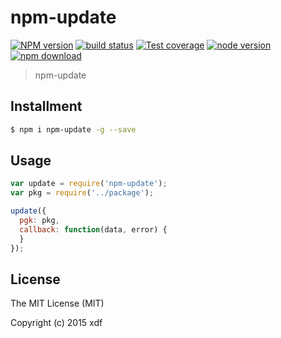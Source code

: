 npm-update
====

[![NPM version][npm-image]][npm-url]
[![build status][travis-image]][travis-url]
[![Test coverage][coveralls-image]][coveralls-url]
[![node version][node-image]][node-url]
[![npm download][download-image]][download-url]

[npm-image]: https://img.shields.io/npm/v/npm-update.svg?style=flat-square
[npm-url]: https://npmjs.org/package/npm-update
[travis-image]: https://img.shields.io/travis/xudafeng/npm-update.svg?style=flat-square
[travis-url]: https://travis-ci.org/xudafeng/npm-update
[coveralls-image]: https://img.shields.io/coveralls/xudafeng/npm-update.svg?style=flat-square
[coveralls-url]: https://coveralls.io/r/xudafeng/npm-update?branch=master
[node-image]: https://img.shields.io/badge/node.js-%3E=_0.10-green.svg?style=flat-square
[node-url]: http://nodejs.org/download/
[download-image]: https://img.shields.io/npm/dm/npm-update.svg?style=flat-square
[download-url]: https://npmjs.org/package/npm-update

> npm-update

## Installment

```bash
$ npm i npm-update -g --save
```

## Usage

```js
var update = require('npm-update');
var pkg = require('../package');

update({
  pgk: pkg,
  callback: function(data, error) {
  }
});
```

## License

The MIT License (MIT)

Copyright (c) 2015 xdf
